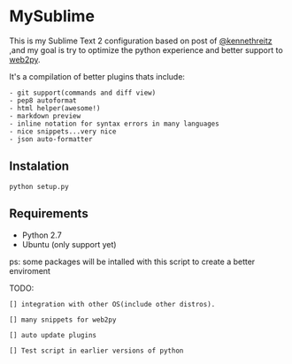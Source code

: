 MySublime
=========

This is my Sublime Text 2 configuration based on post of [@kennethreitz][kenneth] ,and my
goal is try to optimize the python experience and better support
to [web2py][web2py].

It's a compilation of better plugins thats include:

    - git support(commands and diff view)
    - pep8 autoformat
    - html helper(awesome!)
    - markdown preview
    - inline notation for syntax errors in many languages
    - nice snippets...very nice
    - json auto-formatter

Instalation
-----------

`python setup.py`

Requirements
--------------
- Python 2.7
- Ubuntu (only support yet)

ps: some packages will be intalled with this script to create a better
enviroment

TODO:

    [] integration with other OS(include other distros).

    [] many snippets for web2py

    [] auto update plugins

    [] Test script in earlier versions of python

[web2py]: http://www.web2py.com
[kenneth]: http://github.com/kennethreitz